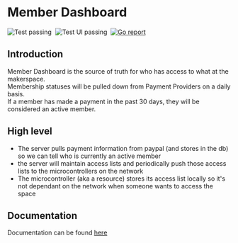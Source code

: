 # Member Dashboard

<div style="display: inline-flex; gap: 8px">
    <img alt="Test passing" src="https://github.com/Hackrva/memberdashboard/workflows/Test/badge.svg" />
    <img alt="Test UI passing" src="https://github.com/Hackrva/memberdashboard/workflows/Test%20UI/badge.svg" />
    <a href="https://goreportcard.com/report/github.com/HackRVA/memberserver">
    <img alt="Go report" src="https://goreportcard.com/badge/github.com/HackRVA/memberserver">
    </a>
</div>

## Introduction

Member Dashboard is the source of truth for who has access to what at the makerspace.  
Membership statuses will be pulled down from Payment Providers on a daily basis.  
If a member has made a payment in the past 30 days, they will be considered an active member.

## High level

- The server pulls payment information from paypal (and stores in the db) so we can tell who is currently an active member
- the server will maintain access lists and periodically push those access lists to the microcontrollers on the network
- The microcontroller (aka a resource) stores its access list locally so it's not dependant on the network when someone wants to access the space

## Documentation

Documentation can be found [here](https://hackrva.github.io/memberdashboard/development/setup.html)
